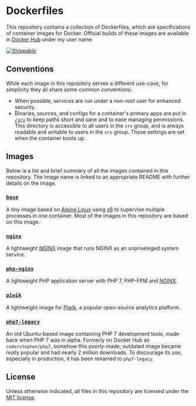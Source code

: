 # Dockerfiles
This repository contains a collection of Dockerfiles, which are specifications of container images for Docker. Official builds of these images are available in [Docker Hub][docker-hub] under my user name.

[![Shippable](https://img.shields.io/shippable/59f4fe44e07b77070018129f.svg)](https://app.shippable.com/github/sagebind/dockerfiles)

## Conventions
While each image in this repository serves a different use-case, for simplicity they all share some common conventions:

- When possible, services are run under a non-root user for enhanced security.
- Binaries, sources, and configs for a container's primary apps are put in [`/srv`][srv] to keep paths short and sane and to ease managing permissions. This directory is accessible to all users in the `srv` group, and is always readable and writable to users in the `srv` group. These settings are set when the container boots up.

## Images
Below is a list and brief summary of all the images contained in this repository. The image name is linked to an appropriate README with further details on the image.

### [`base`](base)
A tiny image based on [Alpine Linux][alpine] using [s6] to supervise multiple processes in one container. Most of the images in this repository are based on this image.

### [`nginx`](nginx)
A lightweight [NGINX] image that runs NGINX as an unpriveleged system service.

### [`php-nginx`](php-nginx)
A lightweight PHP application server with PHP 7, PHP-FPM and [NGINX].

### [`piwik`](piwik)
A lightweight image for [Piwik], a popular open-source analytics platform.

### [`php7-legacy`](php7-legacy)
An old Ubuntu-based image containing PHP 7 development tools, made back when PHP 7 was in alpha. Formerly on Docker Hub as `coderstephen/php7`, somehow this poorly-made, outdated image became really popular and had nearly 2 million downloads. To discourage its use, especially in production, it has been renamed to `php7-legacy`.

## License
Unless otherwise indicated, all files in this repository are licensed under the [MIT license][license].


[alpine]: https://www.alpinelinux.org
[docker]: https://www.docker.com
[docker-hub]: https://index.docker.io/u/sagebind
[license]: LICENSE.md
[nginx]: http://nginx.org
[piwik]: http://piwik.org
[s6]: http://skarnet.org/software/s6/
[srv]: http://www.tldp.org/LDP/Linux-Filesystem-Hierarchy/html/srv.html
